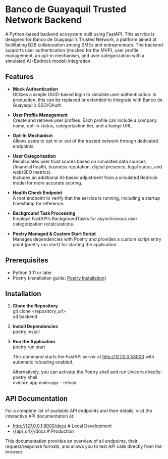 # Banco de Guayaquil Trusted Network Backend

A Python-based backend ecosystem built using FastAPI. This service is designed for Banco de Guayaquil’s Trusted Network, a platform aimed at facilitating B2B collaboration among SMEs and entrepreneurs. The backend supports user authentication (mocked for the MVP), user profile management, an opt-in mechanism, and user categorization with a simulated AI (Bedrock model) integration.

## Features

- **Mock Authentication**  
  Utilizes a simple UUID-based login to simulate user authentication. In production, this can be replaced or extended to integrate with Banco de Guayaquil’s SSO/OAuth. 

- **User Profile Management**  
  Create and retrieve user profiles. Each profile can include a company name, opt-in status, categorization tier, and a badge URL.

- **Opt-In Mechanism**  
  Allows users to opt in or out of the trusted network through dedicated endpoints.

- **User Categorization**  
  Recalculates user trust scores based on simulated data sources (financial health, business reputation, digital presence, legal status, and web/SEO metrics).  
  Includes an additional AI-based adjustment from a simulated Bedrock model for more accurate scoring.

- **Health Check Endpoint**  
  A root endpoint to verify that the service is running, including a startup timestamp for reference.

- **Background Task Processing**  
  Employs FastAPI’s BackgroundTasks for asynchronous user categorization recalculations.

- **Poetry Managed & Custom Start Script**  
  Manages dependencies with Poetry and provides a custom script entry point (poetry run start) for starting the application.

## Prerequisites

- Python 3.11 or later  
- Poetry (installation guide: [Poetry Installation](https://python-poetry.org/docs/#installation))

## Installation

1. **Clone the Repository**  
   git clone <repository_url>  
   cd backend

2. **Install Dependencies**  
   poetry install

3. **Run the Application**  
   poetry run start

   This command starts the FastAPI server at http://127.0.0.1:8000 with automatic reloading enabled.

   Alternatively, you can activate the Poetry shell and run Uvicorn directly:  
   poetry shell  
   uvicorn app.main:app --reload

## API Documentation

For a complete list of available API endpoints and their details, visit the interactive API documentation at:

- http://127.0.0.1:8000/docs # Local Development
- {{api_url}}/docs # Production

This documentation provides an overview of all endpoints, their request/response formats, and allows you to test API calls directly from the browser.

